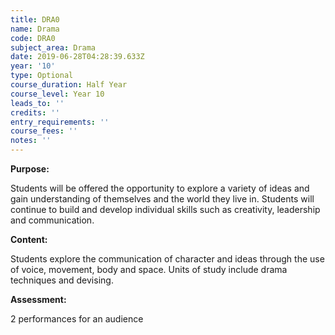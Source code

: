 ```yaml
---
title: DRA0
name: Drama
code: DRA0
subject_area: Drama
date: 2019-06-28T04:28:39.633Z
year: '10'
type: Optional
course_duration: Half Year
course_level: Year 10
leads_to: ''
credits: ''
entry_requirements: ''
course_fees: ''
notes: ''
---
```

**Purpose:**

Students will be offered the opportunity to explore a variety of ideas and gain understanding of themselves and the world they live in. Students will continue to build and develop individual skills such as creativity, leadership and communication.

**Content:**

Students explore the communication of character and ideas through the use of voice, movement, body and space. Units of study include drama techniques and devising.

**Assessment:**

2 performances for an audience
